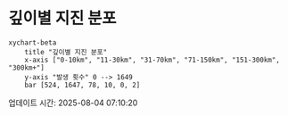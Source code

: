 # 깊이별 지진 분포

```mermaid
xychart-beta
    title "깊이별 지진 분포"
    x-axis ["0-10km", "11-30km", "31-70km", "71-150km", "151-300km", "300km+"]
    y-axis "발생 횟수" 0 --> 1649
    bar [524, 1647, 78, 10, 0, 2]
```

업데이트 시간: 2025-08-04 07:10:20
